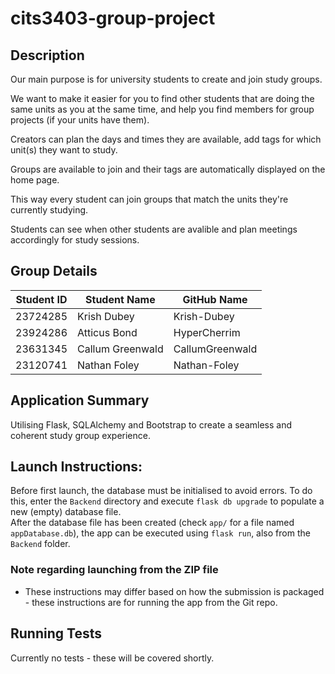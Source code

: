 # cits3403-group-project

## Description

Our main purpose is for university students to create and join study groups.

We want to make it easier for you to find other students that are doing the same units as you at the same time, and help you find members for group projects (if your units have them).


Creators can plan the days and times they are available, add tags for which unit(s) they want to study.

Groups are available to join and their tags are automatically displayed on the home page.


This way every student can join groups that match the units they're currently studying.

Students can see when other students are avalible and plan meetings accordingly for study sessions.

## Group Details

| Student ID | Student Name     | GitHub Name     |
|------------|------------------|-----------------|
| 23724285   | Krish Dubey      | Krish-Dubey     |
| 23924286   | Atticus Bond     | HyperCherrim    |
| 23631345   | Callum Greenwald | CallumGreenwald |
| 23120741   | Nathan Foley     | Nathan-Foley    |

## Application Summary 

Utilising Flask, SQLAlchemy and Bootstrap to create a seamless and coherent study group experience.

## Launch Instructions: 
Before first launch, the database must be initialised to avoid errors.  To do this, enter the `Backend` directory and execute `flask db upgrade` to populate a new (empty) database file.  
After the database file has been created (check `app/` for a file named `appDatabase.db`), the app can be executed using `flask run`, also from the `Backend` folder.
### Note regarding launching from the ZIP file
- These instructions may differ based on how the submission is packaged - these instructions are for running the app from the Git repo.

## Running Tests

Currently no tests - these will be covered shortly.
